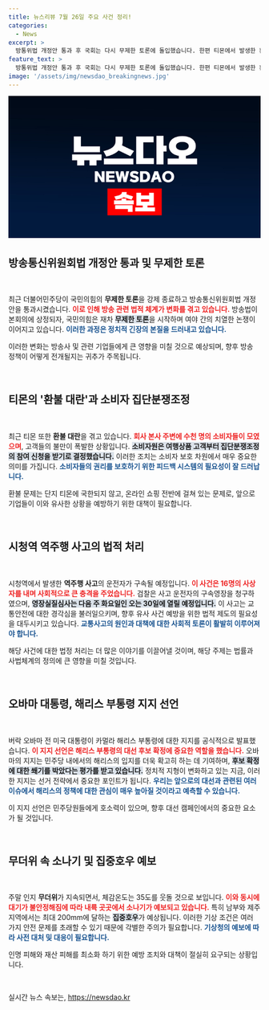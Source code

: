 ```yaml
---
title: 뉴스리뷰 7월 26일 주요 사건 정리!
categories:
  - News
excerpt: >
  방통위법 개정안 통과 후 국회는 다시 무제한 토론에 돌입했습니다. 한편 티몬에서 발생한 환불 대란과 시청역 사고의 운전자가 구속될 가능성이 높아지며, 오바마의 해리스 부통령 지지가 대선 결과에 미칠 영향에 귀추가 주목됩니다.
feature_text: >
  방통위법 개정안 통과 후 국회는 다시 무제한 토론에 돌입했습니다. 한편 티몬에서 발생한 환불 대란과 시청역 사고의 운전자가 구속될 가능성이 높아지며, 오바마의 해리스 부통령 지지가 대선 결과에 미칠 영향에 귀추가 주목됩니다.
image: '/assets/img/newsdao_breakingnews.jpg'
---
```


<p><img src="/assets/img/newsdao_breakingnews.jpg" alt="flaretime 속보" /></p>

<h2 data-ke-size="size26">방송통신위원회법 개정안 통과 및 무제한 토론</h2>

<p data-ke-size="size16">&nbsp;</p>

<p>최근 더불어민주당이 국민의힘의 <b>무제한 토론</b>을 강제 종료하고 방송통신위원회법 개정안을 통과시켰습니다. <b><span style="color: #ee2323;">이로 인해 방송 관련 법적 체계가 변화를 겪고 있습니다.</span></b> 방송법이 본회의에 상정되자, 국민의힘은 재차 <b><span style="background-color: #21538527;">무제한 토론</span></b>을 시작하며 여야 간의 치열한 논쟁이 이어지고 있습니다. <b><span style="color: #1a5490;">이러한 과정은 정치적 긴장의 본질을 드러내고 있습니다.</span></b> </p>

<p>이러한 변화는 방송사 및 관련 기업들에게 큰 영향을 미칠 것으로 예상되며, 향후 방송 정책이 어떻게 전개될지는 귀추가 주목됩니다. </p>

<p data-ke-size="size16">&nbsp;</p>

<h2 data-ke-size="size26">티몬의 '환불 대란'과 소비자 집단분쟁조정</h2>

<p data-ke-size="size16">&nbsp;</p>

<p>최근 티몬 또한 <b>환불 대란</b>을 겪고 있습니다. <b><span style="color: #ee2323;">회사 본사 주변에 수천 명의 소비자들이 모였으며</span></b>, 고객들의 불만이 폭발한 상황입니다. <b><span style="background-color: #21538527;">소비자원은 여행상품 고객부터 집단분쟁조정의 참여 신청을 받기로 결정했습니다.</span></b> 이러한 조치는 소비자 보호 차원에서 매우 중요한 의미를 가집니다. <b><span style="color: #1a5490;">소비자들의 권리를 보호하기 위한 피드백 시스템의 필요성이 잘 드러납니다.</span></b> </p>

<p>환불 문제는 단지 티몬에 국한되지 않고, 온라인 쇼핑 전반에 걸쳐 있는 문제로, 앞으로 기업들이 이와 유사한 상황을 예방하기 위한 대책이 필요합니다.</p>

<p data-ke-size="size16">&nbsp;</p>

<h2 data-ke-size="size26">시청역 역주행 사고의 법적 처리</h2>

<p data-ke-size="size16">&nbsp;</p>

<p>시청역에서 발생한 <b>역주행 사고</b>의 운전자가 구속될 예정입니다. <b><span style="color: #ee2323;">이 사건은 16명의 사상자를 내며 사회적으로 큰 충격을 주었습니다.</span></b> 검찰은 사고 운전자의 구속영장을 청구하였으며, <b><span style="background-color: #21538527;">영장실질심사는 다음 주 화요일인 오는 30일에 열릴 예정입니다.</span></b> 이 사고는 교통안전에 대한 경각심을 불러일으키며, 향후 유사 사건 예방을 위한 법적 제도의 필요성을 대두시키고 있습니다. <b><span style="color: #1a5490;">교통사고의 원인과 대책에 대한 사회적 토론이 활발히 이루어져야 합니다.</span></b> </p>

<p>해당 사건에 대한 법정 처리는 더 많은 이야기를 이끌어낼 것이며, 해당 주제는 법률과 사법체계의 정의에 큰 영향을 미칠 것입니다.</p>

<p data-ke-size="size16">&nbsp;</p>

<h2 data-ke-size="size26">오바마 대통령, 해리스 부통령 지지 선언</h2>

<p data-ke-size="size16">&nbsp;</p>

<p>버락 오바마 전 미국 대통령이 카멀라 해리스 부통령에 대한 지지를 공식적으로 발표했습니다. <b><span style="color: #ee2323;">이 지지 선언은 해리스 부통령의 대선 후보 확정에 중요한 역할을 했습니다.</span></b> 오바마의 지지는 민주당 내에서의 해리스의 입지를 더욱 확고히 하는 데 기여하며, <b><span style="background-color: #21538527;">후보 확정에 대한 쐐기를 박았다는 평가를 받고 있습니다.</span></b> 정치적 지형이 변화하고 있는 지금, 이러한 지지는 선거 전략에서 중요한 포인트가 됩니다. <b><span style="color: #1a5490;">우리는 앞으로의 대선과 관련된 여러 이슈에서 해리스의 정책에 대한 관심이 매우 높아질 것이라고 예측할 수 있습니다.</span></b> </p>

<p>이 지지 선언은 민주당원들에게 호소력이 있으며, 향후 대선 캠페인에서의 중요한 요소가 될 것입니다.</p>

<p data-ke-size="size16">&nbsp;</p>

<h2 data-ke-size="size26">무더위 속 소나기 및 집중호우 예보</h2>

<p data-ke-size="size16">&nbsp;</p>

<p>주말 인지 <b>무더위</b>가 지속되면서, 체감온도는 35도를 웃돌 것으로 보입니다. <b><span style="color: #ee2323;">이와 동시에 대기가 불안정해짐에 따라 내륙 곳곳에서 소나기가 예보되고 있습니다.</span></b> 특히 남부와 제주 지역에서는 최대 200mm에 달하는 <b><span style="background-color: #21538527;">집중호우</span></b>가 예상됩니다. 이러한 기상 조건은 여러 가지 안전 문제를 초래할 수 있기 때문에 각별한 주의가 필요합니다. <b><span style="color: #1a5490;">기상청의 예보에 따라 사전 대처 및 대응이 필요합니다.</span></b> </p>

<p>인명 피해와 재산 피해를 최소화 하기 위한 예방 조치와 대책이 절실히 요구되는 상황입니다.</p>

<p data-ke-size="size16">&nbsp;</p>
실시간 뉴스 속보는, <a href="https://newsdao.kr" rel="dofollow">https://newsdao.kr</a>


